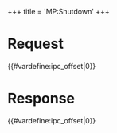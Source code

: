 +++
title = 'MP:Shutdown'
+++

# Request

{{#vardefine:ipc_offset\|0}}

# Response

{{#vardefine:ipc_offset\|0}}